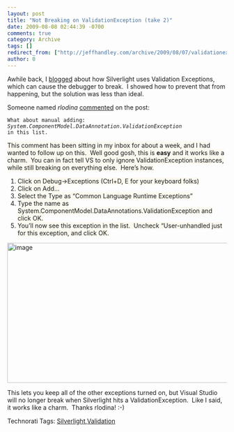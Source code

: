 ```yaml
---
layout: post
title: "Not Breaking on ValidationException (take 2)"
date: 2009-08-08 02:44:39 -0700
comments: true
category: Archive
tags: []
redirect_from: ["http://jeffhandley.com/archive/2009/08/07/validationexception.aspx"]
author: 0
---
```

<!-- more -->
<p>Awhile back, I <a href="http://jeffhandley.com/archive/2009/04/01/184.aspx">blogged</a> about how Silverlight uses Validation Exceptions, which can cause the debugger to break.  I showed how to prevent that from happening, but the solution was less than ideal.</p>  <p>Someone named <em>rlodina</em> <a href="http://jeffhandley.com/archive/2009/04/01/184.aspx#372">commented</a> on the post:</p>  <p><code>What about manual adding:      <br /><i>System.ComponentModel.DataAnnotation.ValidationException</i>       <br />in this list.</code></p>  <p><font style="background-color: #fcfaf0">This comment has been sitting in my inbox for about a week, and I had wanted to follow up on this.  Well good gosh, this is <strong>easy</strong> and it works like a charm.  You can in fact tell VS to only ignore ValidationException instances, while still breaking on everything else.  Here’s how.</font></p>  <ol>   <li><font style="background-color: #fcfaf0">Click on Debug-&gt;Exceptions (Ctrl+D, E for your keyboard folks)</font> </li>    <li><font style="background-color: #fcfaf0">Click on Add…</font> </li>    <li><font style="background-color: #fcfaf0">Select the Type as “Common Language Runtime Exceptions”</font> </li>    <li><font style="background-color: #fcfaf0">Type the name as System.ComponentModel.DataAnnotations.ValidationException and </font><font style="background-color: #fcfaf0">click OK.</font> </li>    <li><font style="background-color: #fcfaf0">You’ll now see this exception in the list.  Uncheck “User-unhandled just for this exception, and click OK.</font> </li> </ol>  <p><img style="display: inline; margin-left: 0px; margin-right: 0px" title="image" alt="image" src="http://jeffhandley.com/images/jeffhandley_com/WindowsLiveWriter/NotBreakingonValidationExceptiontake2_11496/image_fa2212a8-a7c4-41a7-99ca-325231565eef.png" width="640" height="321" /> </p>  <p />  <p>This lets you keep all of the other exceptions turned on, but Visual Studio will no longer break when Silverlight hits a ValidationException.  Like I said, it works like a charm.  Thanks rlodina! :-)</p>  <div style="padding-bottom: 0px; margin: 0px; padding-left: 0px; padding-right: 0px; display: inline; float: none; padding-top: 0px" id="scid:0767317B-992E-4b12-91E0-4F059A8CECA8:71c0f129-01f9-4534-a32b-874236eb2cb8" class="wlWriterEditableSmartContent">Technorati Tags: <a href="http://technorati.com/tags/Silverlight" rel="tag">Silverlight</a>,<a href="http://technorati.com/tags/Validation" rel="tag">Validation</a></div>

